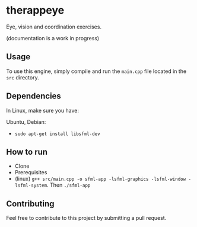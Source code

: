 # therappeye

Eye, vision and coordination exercises.

(documentation is a work in progress)

## Usage

To use this engine, simply compile and run the `main.cpp` file located in the `src` directory.

## Dependencies

In Linux, make sure you have:

Ubuntu, Debian:
* `sudo apt-get install libsfml-dev`

## How to run
* Clone
* Prerequisites
* (linux) `g++ src/main.cpp -o sfml-app -lsfml-graphics -lsfml-window -lsfml-system`. Then `./sfml-app`

## Contributing

Feel free to contribute to this project by submitting a pull request.